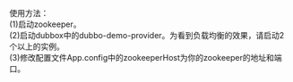 
使用方法：<br />
(1)启动zookeeper。<br />
(2)启动dubbox中的dubbo-demo-provider。为看到负载均衡的效果，请启动2个以上的实例。<br />
(3)修改配置文件App.config中的zookeeperHost为你的zookeeper的地址和端口。<br />
